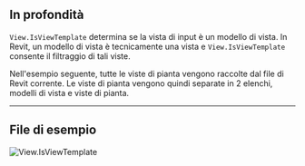 ## In profondità
`View.IsViewTemplate` determina se la vista di input è un modello di vista. In Revit, un modello di vista è tecnicamente una vista e `View.IsViewTemplate` consente il filtraggio di tali viste.

Nell'esempio seguente, tutte le viste di pianta vengono raccolte dal file di Revit corrente. Le viste di pianta vengono quindi separate in 2 elenchi, modelli di vista e viste di pianta.
___
## File di esempio

![View.IsViewTemplate](./Revit.Elements.Views.View.IsViewTemplate_img.jpg)
